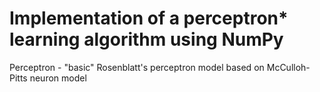 # Implementation of a perceptron* learning algorithm using NumPy

Perceptron - "basic" Rosenblatt's perceptron model based on McCulloh-Pitts neuron model
